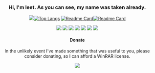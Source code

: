 <div align="center" text-align="center">

### Hi, I'm leet. As you can see, my name was taken already.


![](https://github-readme-stats.vercel.app/api?username=thenamesweretakenalready&count_private=true&show_icons=true&theme=tokyonight)[![Top Langs](https://github-readme-stats.vercel.app/api/top-langs/?username=thenamesweretakenalready&theme=tokyonight&hide=html&langs_count=3)](https://github.com/anuraghazra/github-readme-stats)
[![Readme Card](https://github-readme-stats.vercel.app/api/pin/?username=thenamesweretakenalready&repo=Sv443s-JokeAPI-Python-Wrapper&theme=tokyonight)](https://github.com/anuraghazra/github-readme-stats)[![Readme Card](https://github-readme-stats.vercel.app/api/pin/?username=thenamesweretakenalready&repo=CLI-Matchups&theme=tokyonight)](https://github.com/anuraghazra/github-readme-stats)

![](https://img.shields.io/badge/OS-Linux-informational?style=flat&logo=Linux&logoColor=white&color=6B9EF3) ![](https://img.shields.io/badge/Code-Python-informational?style=flat&logo=Python&logoColor=white&color=6B9EF3) ![](https://img.shields.io/badge/Editor-Atom-informational?style=flat&logo=Atom&logoColor=white&color=6B9EF3) ![](https://img.shields.io/badge/Tools-MySQL-informational?style=flat&logo=MySQL&logoColor=white&color=6B9EF3) ![](https://img.shields.io/badge/Tools-Flask-informational?style=flat&logo=Flask&logoColor=white&color=6B9EF3) ![](https://img.shields.io/badge/Tools-Blender-informational?style=flat&logo=Blender&logoColor=white&color=6B9EF3) ![](https://img.shields.io/badge/Shell-Bash-informational?style=flat&logo=GNU-Bash&logoColor=white&color=6B9EF3)

#### Donate

In the unlikely event I've made something that was useful to you, please consider donating, so I can afford a WinRAR license.

![](https://img.shields.io/badge/XMG-46e4ydThofCjZiGrh4jL2NdBptEDnY5Sa62bGPF6WzhWgKCp6VPth3NDu3eZ7xxdKHCnFKBGkaTHK99sw6vpTX44P1mLDVL-informational?style=flat&logo=Monero&logoColor=white&color=6B9EF3)

</div>
